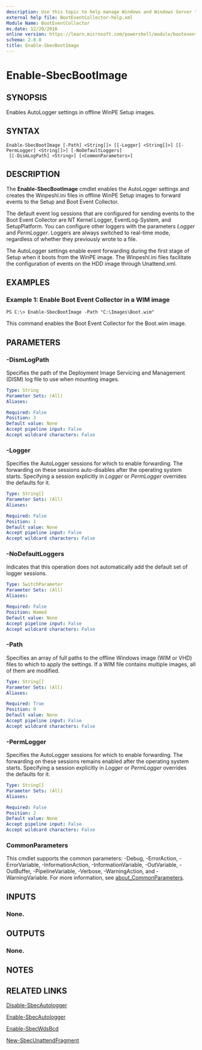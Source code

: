 ```yaml
---
description: Use this topic to help manage Windows and Windows Server technologies with Windows PowerShell.
external help file: BootEventCollector-help.xml
Module Name: BootEventCollector
ms.date: 12/20/2016
online version: https://learn.microsoft.com/powershell/module/booteventcollector/enable-sbecbootimage?view=windowsserver2016-ps&wt.mc_id=ps-gethelp
schema: 2.0.0
title: Enable-SbecBootImage
---
```


# Enable-SbecBootImage

## SYNOPSIS
Enables AutoLogger settings in offline WinPE Setup images.

## SYNTAX

```
Enable-SbecBootImage [-Path] <String[]> [[-Logger] <String[]>] [[-PermLogger] <String[]>] [-NoDefaultLoggers]
 [[-DismLogPath] <String>] [<CommonParameters>]
```

## DESCRIPTION
The **Enable-SbecBootImage** cmdlet enables the AutoLogger settings and creates the Winpeshl.ini files in offline WinPE Setup images to forward events to the Setup and Boot Event Collector.

The default event log sessions that are configured for sending events to the Boot Event Collector are NT Kernel Logger, EventLog-System, and SetupPlatform.
You can configure other loggers with the parameters *Logger* and *PermLogger*.
Loggers are always switched to real-time mode, regardless of whether they previously wrote to a file.

The AutoLogger settings enable event forwarding during the first stage of Setup when it boots from the WinPE image.
The Winpeshl.ini files facilitate the configuration of events on the HDD image through Unattend.xml.

## EXAMPLES

### Example 1: Enable Boot Event Collector in a WIM image
```
PS C:\> Enable-SbecBootImage -Path "C:\Images\Boot.wim"
```

This command enables the Boot Event Collector for the Boot.wim image.

## PARAMETERS

### -DismLogPath
Specifies the path of the Deployment Image Servicing and Management (DISM) log file to use when mounting images.

```yaml
Type: String
Parameter Sets: (All)
Aliases: 

Required: False
Position: 3
Default value: None
Accept pipeline input: False
Accept wildcard characters: False
```

### -Logger
Specifies the AutoLogger sessions for which to enable forwarding.
The forwarding on these sessions auto-disables after the operating system starts.
Specifying a session explicitly in *Logger* or *PermLogger* overrides the defaults for it.

```yaml
Type: String[]
Parameter Sets: (All)
Aliases: 

Required: False
Position: 1
Default value: None
Accept pipeline input: False
Accept wildcard characters: False
```

### -NoDefaultLoggers
Indicates that this operation does not automatically add the default set of logger sessions.

```yaml
Type: SwitchParameter
Parameter Sets: (All)
Aliases: 

Required: False
Position: Named
Default value: None
Accept pipeline input: False
Accept wildcard characters: False
```

### -Path
Specifies an array of full paths to the offline Windows image (WIM or VHD) files to which to apply the settings.
If a WIM file contains multiple images, all of them are modified.

```yaml
Type: String[]
Parameter Sets: (All)
Aliases: 

Required: True
Position: 0
Default value: None
Accept pipeline input: False
Accept wildcard characters: False
```

### -PermLogger
Specifies the AutoLogger sessions for which to enable forwarding.
The forwarding on these sessions remains enabled after the operating system starts.
Specifying a session explicitly in *Logger* or *PermLogger* overrides the defaults for it.

```yaml
Type: String[]
Parameter Sets: (All)
Aliases: 

Required: False
Position: 2
Default value: None
Accept pipeline input: False
Accept wildcard characters: False
```

### CommonParameters
This cmdlet supports the common parameters: -Debug, -ErrorAction, -ErrorVariable, -InformationAction, -InformationVariable, -OutVariable, -OutBuffer, -PipelineVariable, -Verbose, -WarningAction, and -WarningVariable. For more information, see [about_CommonParameters](https://go.microsoft.com/fwlink/?LinkID=113216).

## INPUTS

### None.

## OUTPUTS

### None.

## NOTES

## RELATED LINKS

[Disable-SbecAutologger](./Disable-SbecAutologger.md)

[Enable-SbecAutologger](./Enable-SbecAutologger.md)

[Enable-SbecWdsBcd](./Enable-SbecWdsBcd.md)

[New-SbecUnattendFragment](./New-SbecUnattendFragment.md)

